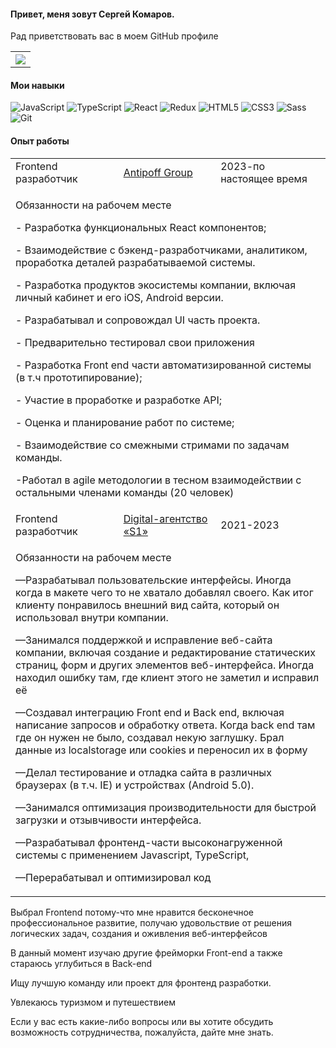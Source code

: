 <h4>Привет, меня зовут Сергей Комаров.</h4>
<p>Рад приветствовать вас в моем GitHub профиле</p>
<table>
  <tr>
    <th><a href="https://t.me/cravzew"><img src="https://img.icons8.com/color/1x/telegram-app"></img></a></th>
  </tr>
</table>

<h4>Мои навыки</h4>

![JavaScript](https://img.shields.io/badge/javascript-%23323330.svg?style=for-the-badge&logo=javascript&logoColor=%23F7DF1E)
![TypeScript](https://img.shields.io/badge/typescript-%23007ACC.svg?style=for-the-badge&logo=typescript&logoColor=white)
![React](https://img.shields.io/badge/react-%2320232a.svg?style=for-the-badge&logo=react&logoColor=%2361DAFB)
![Redux](https://img.shields.io/badge/redux-%23593d88.svg?style=for-the-badge&logo=redux&logoColor=white)
![HTML5](https://img.shields.io/badge/HTML5-E34F26.svg?style=for-the-badge&logo=HTML5&logoColor=white)
![CSS3](https://img.shields.io/badge/CSS3-1572B6.svg?style=for-the-badge&logo=CSS3&logoColor=white)
![Sass](https://img.shields.io/badge/Sass-CC6699.svg?style=for-the-badge&logo=Sass&logoColor=white)
![Git](https://img.shields.io/badge/Git-F05032.svg?style=for-the-badge&logo=Git&logoColor=white)

<h4>Опыт работы</h4>
<table>
  <tr>
    <td>Frontend разработчик</td>
    <td><a href="https://ppman.ru/"> Antipoff Group</a></td>
    <td>2023-по настоящее время</td>
  </tr>
  <tr>
    <td colspan="3"><p>Обязанности на рабочем месте</p>
      <p>- Разработка функциональных React компонентов;</p>
      <p>- Взаимодействие с бэкенд-разработчиками, аналитиком, проработка деталей разрабатываемой системы.</p>
      <p>- Разработка продуктов экосистемы компании, включая личный кабинет и его iOS, Android версии.</p>
      <p>- Разрабатывал и сопровождал UI часть проекта.</p>
      <p>- Предварительно тестировал свои приложения</p>
      <p>- Разработка Front end части автоматизированной системы (в т.ч прототипирование); </p>
      <p>- Участие в проработке и разработке API; </p>
      <p>- Оценка и планирование работ по системе; </p>
      <p>- Взаимодействие со смежными стримами по задачам команды. </p>
      <p>-Работал в agile методологии в тесном взаимодействии с остальными членами команды (20 человек) </p>
</td>
   </tr>
   <tr>
    <td>Frontend разработчик</td>
    <td><a href="https://s-one.ru/"> Digital-агентство «S1»</a></td>
    <td>2021-2023</td>
  </tr>
  <tr>
    <td colspan="3"><p>Обязанности на рабочем месте</p>
      <p>—Разрабатывал пользовательские интерфейсы. Иногда когда в макете чего то не хватало добавлял своего. Как итог клиенту понравилось внешний вид сайта, который он использовал внутри компании.</p>
      <p>—Занимался поддержкой и исправление веб-сайта компании, включая создание и редактирование статических страниц, форм и других элементов веб-интерфейса. Иногда находил ошибку там, где клиент этого не заметил и исправил её</p>
      <p>—Создавал интеграцию Front end и Back end, включая написание запросов и обработку ответа. Когда back end там где он нужен не было, создавал некую заглушку. Брал данные из localstorage или cookies и переносил их в форму</p>
      <p>—Делал тестирование и отладка сайта в различных браузерах (в т.ч. IE) и устройствах (Android 5.0).</p>
      <p>—Занимался оптимизация производительности для быстрой загрузки и отзывчивости интерфейса.</p>
      <p>—Разрабатывал фронтенд-части высоконагруженной системы с применением Javascript, TypeScript,</p>
      <p>—Перерабатывал и оптимизировал код</p>
</td>
   </tr>
</table>
    
<p>Выбрал Frontend потому-что мне нравится бесконечное профессиональное развитие, получаю удовольствие от решения логических задач, создания и оживления веб-интерфейсов</p>
<p>В данный момент изучаю другие фрейморки Front-end а также стараюсь углубиться в Back-end</p>
<p>Ищу лучшую команду или проект для фронтенд разработки.</p>
<p>Увлекаюсь туризмом и путешествием</p>
<p>Если у вас есть какие-либо вопросы или вы хотите обсудить возможность сотрудничества, пожалуйста, дайте мне знать.</p>
